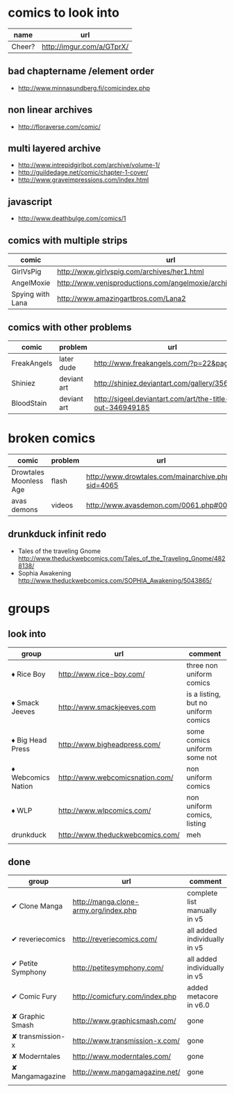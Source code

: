 # comics to look into

|        name       |                     url                      |
| ----------------- | -------------------------------------------- |
| Cheer?            | <http://imgur.com/a/GTprX/>                  |

## bad chaptername /element order

* <http://www.minnasundberg.fi/comicindex.php>

## non linear archives

* <http://floraverse.com/comic/>

## multi layered archive

* <http://www.intrepidgirlbot.com/archive/volume-1/>
* <http://guildedage.net/comic/chapter-1-cover/>
* <http://www.graveimpressions.com/index.html>

## javascript

* <http://www.deathbulge.com/comics/1>


## comics with multiple strips

|       comic        |                                url                                 |
|--------------------|--------------------------------------------------------------------|
| GirlVsPig          | <http://www.girlvspig.com/archives/her1.html>                      |
| AngelMoxie         | <http://www.venisproductions.com/angelmoxie/archives/0/0/001.html> |
| Spying with Lana   | <http://www.amazingartbros.com/Lana2>                              |

## comics with other problems

|    comic    |              problem               |                              url                              |
| ----------- | ---------------------------------- | ------------------------------------------------------------- |
| FreakAngels | later dude                         | <http://www.freakangels.com/?p=22&page=1>                     |
| Shiniez     | deviant art                        | <http://shiniez.deviantart.com/gallery/35675685>              |
| BloodStain  | deviant art                        | <http://sigeel.deviantart.com/art/the-title-is-out-346949185> |

# broken comics

|         comic          | problem |                         url                         |
| ---------------------- | ------- | --------------------------------------------------- |
| Drowtales Moonless Age | flash   | <http://www.drowtales.com/mainarchive.php?sid=4065> |
| avas demons            | videos  | <http://www.avasdemon.com/0061.php#0061>            |

## drunkduck infinit redo

* Tales of the traveling Gnome http://www.theduckwebcomics.com/Tales_of_the_Traveling_Gnome/4828138/
* Sophia Awakening http://www.theduckwebcomics.com/SOPHIA_Awakening/5043865/

# groups

## look into

|       group        |                url                 |               comment               |
| ------------------ | ---------------------------------- | ----------------------------------- |
| ♦ Rice Boy         | <http://www.rice-boy.com/>         | three non uniform comics            |
| ♦ Smack Jeeves     | <http://www.smackjeeves.com>       | is a listing, but no uniform comics |
| ♦ Big Head Press   | <http://www.bigheadpress.com/>     | some comics uniform some not        |
| ♦ Webcomics Nation | <http://www.webcomicsnation.com/>  | non uniform comics                  |
| ♦ WLP              | <http://www.wlpcomics.com/>        | non uniform comics, listing         |
| drunkduck          | <http://www.theduckwebcomics.com/> | meh                                 |
|                    |                                    |                                     |

## done

|       group       |                   url                   |           comment            |
| ----------------- | --------------------------------------- | ---------------------------- |
| ✔ Clone Manga     | <http://manga.clone-army.org/index.php> | complete list manually in v5 |
| ✔ reveriecomics   | <http://reveriecomics.com/>             | all added individually in v5 |
| ✔ Petite Symphony | <http://petitesymphony.com/>            | all added individually in v5 |
| ✔ Comic Fury      | <http://comicfury.com/index.php>        | added metacore in v6.0       |
| ✘ Graphic Smash   | <http://www.graphicsmash.com/>          | gone                         |
| ✘ transmission-x  | <http://www.transmission-x.com/>        | gone                         |
| ✘ Moderntales     | <http://www.moderntales.com/>           | gone                         |
| ✘ Mangamagazine   | <http://www.mangamagazine.net/>         | gone                         |
|                   |                                         |                              |
